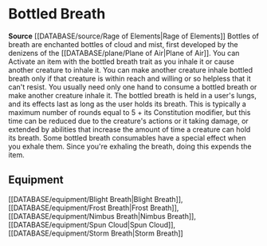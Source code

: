 ﻿---
id: '499'
name: Bottled Breath
rarity: Common
rus_type_level: null
source: '[[DATABASE/source/Rage of Elements|Rage of Elements]]'
trait:
- Bottled Breath
type: Trait

---
# Bottled Breath

**Source** [[DATABASE/source/Rage of Elements|Rage of Elements]]
Bottles of breath are enchanted bottles of cloud and mist, first developed by the denizens of the [[DATABASE/plane/Plane of Air|Plane of Air]]. You can Activate an item with the bottled breath trait as you inhale it or cause another creature to inhale it. You can make another creature inhale bottled breath only if that creature is within reach and willing or so helpless that it can't resist. You usually need only one hand to consume a bottled breath or make another creature inhale it.
 The bottled breath is held in a user's lungs, and its effects last as long as the user holds its breath. This is typically a maximum number of rounds equal to 5 + its Constitution modifier, but this time can be reduced due to the creature's actions or it taking damage, or extended by abilities that increase the amount of time a creature can hold its breath.
 Some bottled breath consumables have a special effect when you exhale them. Since you're exhaling the breath, doing this expends the item.

## Equipment

[[DATABASE/equipment/Blight Breath|Blight Breath]], [[DATABASE/equipment/Frost Breath|Frost Breath]], [[DATABASE/equipment/Nimbus Breath|Nimbus Breath]], [[DATABASE/equipment/Spun Cloud|Spun Cloud]], [[DATABASE/equipment/Storm Breath|Storm Breath]]